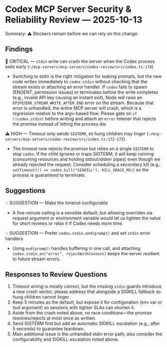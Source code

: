 # Codex MCP Server Security & Reliability Review — 2025-10-13

Summary: ⚠️ Blockers remain before we can rely on this change.

## Findings

🚨 CRITICAL — `stdin` write can crash the server when the Codex process exits early (`~/mcp-servers/mcp-servers/codex-review/src/index.ts:178`)
- Switching to stdin is the right mitigation for leaking prompts, but the new code writes immediately to `codex.stdin` without checking that the stream exists or attaching an error handler. If `codex` fails to spawn (ENOENT, permission issues) or terminates before the write completes (e.g., invalid API key causing an instant exit), Node will raise an `EPIPE`/`ERR_STREAM_WRITE_AFTER_END` error on the stream. Because that error is unhandled, the entire MCP server will crash, which is a regression relative to the argv-based flow. Please gate on `if (!codex.stdin)` before writing and attach an `error` listener that rejects the promise instead of letting the process die.

⚠️ HIGH — Timeout only sends `SIGTERM`, so hung children may linger (`~/mcp-servers/mcp-servers/codex-review/src/index.ts:172-175`)
- The timeout now rejects the promise but relies on a single `SIGTERM` to stop `codex`. If the child ignores or traps SIGTERM, it will keep running (consuming resources and holding stdout/stderr pipes) even though we already rejected the request. Consider scheduling a secondary kill (e.g., `setTimeout(() => codex.kill("SIGKILL"), KILL_GRACE_MS)`) so the process is guaranteed to terminate.

## Suggestions

💡 SUGGESTION — Make the timeout configurable
- A five-minute ceiling is a sensible default, but allowing overrides via request argument or environment variable would let us tighten the value for short reviews or relax it if Codex needs more time.

💡 SUGGESTION — Prefer `codex.stdin.end(prompt)` and set `stdin` error handlers
- Using `end(prompt)` handles buffering in one call, and attaching `codex.stdin.on("error", rejectWithContext)` keeps the server resilient to future stream errors.

## Responses to Review Questions

1. Timeout wiring is mostly correct, but the missing `stdin` guards introduce a new crash vector; please address that alongside a SIGKILL fallback so hung children cannot linger.
2. Keep 5 minutes as the default, but expose it for configuration (env var or tool argument) so sessions with tighter SLAs can shorten it.
3. Aside from the crash noted above, no race conditions—the promise resolves/rejects at most once as written.
4. Send SIGTERM first but add an automatic SIGKILL escalation (e.g., after 5 seconds) to guarantee teardown.
5. Main additional issue is the unhandled stdin error path; also consider the configurability and SIGKILL escalation noted above.
